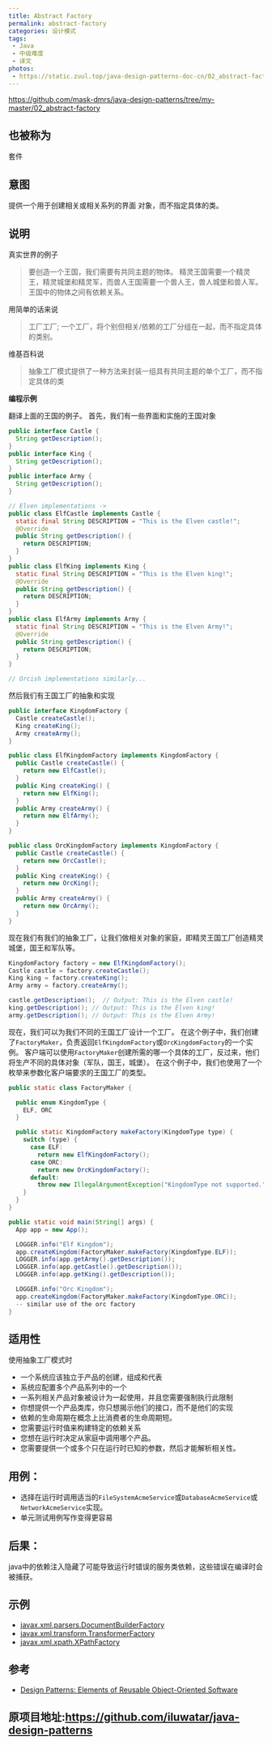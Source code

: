```yaml
---
title: Abstract Factory
permalink: abstract-factory
categories: 设计模式
tags:
 - Java
 - 中级难度
 - 译文
photos:
 - https://static.zuul.top/java-design-patterns-doc-cn/02_abstract-factory.png
---
```


https://github.com/mask-dmrs/java-design-patterns/tree/my-master/02_abstract-factory

## 也被称为
套件

## 意图
提供一个用于创建相关或相关系列的界面
对象，而不指定具体的类。

## 说明
真实世界的例子

>要创造一个王国，我们需要有共同主题的物体。 精灵王国需要一个精灵王，精灵城堡和精灵军，而兽人王国需要一个兽人王，兽人城堡和兽人军。 王国中的物体之间有依赖关系。

用简单的话来说

>工厂工厂; 一个工厂，将个别但相关/依赖的工厂分组在一起，而不指定具体的类别。

维基百科说

>抽象工厂模式提供了一种方法来封装一组具有共同主题的单个工厂，而不指定具体的类

**编程示例**

翻译上面的王国的例子。 首先，我们有一些界面和实施的王国对象

```java
public interface Castle {
  String getDescription();
}
public interface King {
  String getDescription();
}
public interface Army {
  String getDescription();
}

// Elven implementations ->
public class ElfCastle implements Castle {
  static final String DESCRIPTION = "This is the Elven castle!";
  @Override
  public String getDescription() {
    return DESCRIPTION;
  }
}
public class ElfKing implements King {
  static final String DESCRIPTION = "This is the Elven king!";
  @Override
  public String getDescription() {
    return DESCRIPTION;
  }
}
public class ElfArmy implements Army {
  static final String DESCRIPTION = "This is the Elven Army!";
  @Override
  public String getDescription() {
    return DESCRIPTION;
  }
}

// Orcish implementations similarly...

```

然后我们有王国工厂的抽象和实现

```java
public interface KingdomFactory {
  Castle createCastle();
  King createKing();
  Army createArmy();
}

public class ElfKingdomFactory implements KingdomFactory {
  public Castle createCastle() {
    return new ElfCastle();
  }
  public King createKing() {
    return new ElfKing();
  }
  public Army createArmy() {
    return new ElfArmy();
  }
}

public class OrcKingdomFactory implements KingdomFactory {
  public Castle createCastle() {
    return new OrcCastle();
  }
  public King createKing() {
    return new OrcKing();
  }
  public Army createArmy() {
    return new OrcArmy();
  }
}
```

现在我们有我们的抽象工厂，让我们做相关对象的家庭，即精灵王国工厂创造精灵城堡，国王和军队等。

```java
KingdomFactory factory = new ElfKingdomFactory();
Castle castle = factory.createCastle();
King king = factory.createKing();
Army army = factory.createArmy();

castle.getDescription();  // Output: This is the Elven castle!
king.getDescription(); // Output: This is the Elven king!
army.getDescription(); // Output: This is the Elven Army!

```

现在，我们可以为我们不同的王国工厂设计一个工厂。 在这个例子中，我们创建了`FactoryMaker`，负责返回`ElfKingdomFactory`或`OrcKingdomFactory`的一个实例。
客户端可以使用`FactoryMaker`创建所需的哪一个具体的工厂，反过来，他们将生产不同的具体对象（军队，国王，城堡）。
在这个例子中，我们也使用了一个枚举来参数化客户端要求的王国工厂的类型。

```java
public static class FactoryMaker {

  public enum KingdomType {
    ELF, ORC
  }

  public static KingdomFactory makeFactory(KingdomType type) {
    switch (type) {
      case ELF:
        return new ElfKingdomFactory();
      case ORC:
        return new OrcKingdomFactory();
      default:
        throw new IllegalArgumentException("KingdomType not supported.");
    }
  }
}

public static void main(String[] args) {
  App app = new App();

  LOGGER.info("Elf Kingdom");
  app.createKingdom(FactoryMaker.makeFactory(KingdomType.ELF));
  LOGGER.info(app.getArmy().getDescription());
  LOGGER.info(app.getCastle().getDescription());
  LOGGER.info(app.getKing().getDescription());

  LOGGER.info("Orc Kingdom");
  app.createKingdom(FactoryMaker.makeFactory(KingdomType.ORC));
  -- similar use of the orc factory
}
```


## 适用性
使用抽象工厂模式时

* 一个系统应该独立于产品的创建，组成和代表
* 系统应配置多个产品系列中的一个
* 一系列相关产品对象被设计为一起使用，并且您需要强制执行此限制
* 你想提供一个产品类库，你只想揭示他们的接口，而不是他们的实现
* 依赖的生命周期在概念上比消费者的生命周期短。
* 您需要运行时值来构建特定的依赖关系
* 您想在运行时决定从家庭中调用哪个产品。
* 您需要提供一个或多个只在运行时已知的参数，然后才能解析相关性。

## 用例：

* 选择在运行时调用适当的`FileSystemAcmeService`或`DatabaseAcmeService`或`NetworkAcmeService`实现。
* 单元测试用例写作变得更容易

## 后果：

java中的依赖注入隐藏了可能导致运行时错误的服务类依赖，这些错误在编译时会被捕获。

## 示例

* [javax.xml.parsers.DocumentBuilderFactory](http://docs.oracle.com/javase/8/docs/api/javax/xml/parsers/DocumentBuilderFactory.html)
* [javax.xml.transform.TransformerFactory](http://docs.oracle.com/javase/8/docs/api/javax/xml/transform/TransformerFactory.html#newInstance--)
* [javax.xml.xpath.XPathFactory](http://docs.oracle.com/javase/8/docs/api/javax/xml/xpath/XPathFactory.html#newInstance--)

## 参考

* [Design Patterns: Elements of Reusable Object-Oriented Software](http://www.amazon.com/Design-Patterns-Elements-Reusable-Object-Oriented/dp/0201633612)

## 原项目地址:https://github.com/iluwatar/java-design-patterns
